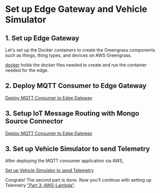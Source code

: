 # Set up Edge Gateway and Vehicle Simulator

## 1. Set up Edge Gateway

Let's set up the Docker containers to create the Greengrass components such as things, thing types, and devices on AWS Greengrass.

[docker](./1-docker/) holds the docker files needed to create and run the container needed for the edge.

## 2. Deploy MQTT Consumer to Edge Gateway

[Deploy MQTT Consumer to Edge Gateway](./2-edge/cpp/consumer/README.md)

## 3. Setup IoT Message Routing with Mongo Source Connector

[Deploy MQTT Consumer to Edge Gateway](./3-aws-msk/README.md)

## 3. Set up Vehicle Simulator to send Telemetry

After deploying the MQTT consumer application via AWS,

[Set up Vehicle Simulator to send Telemetry](./1-docker/vehicle1/README.md)


Congrats! The second part is done. Now you'll continue with setting up Telemetry ["Part 3: AWS-Lambda"](../3-aws-lambda/).
